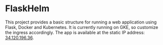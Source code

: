 # FlaskHelm

This project provides a basic structure for running a web application using Flask, Docker and Kubernetes. It is currently running on GKE, so customize the ingress accordingly. The app is available at the static IP address: [34.120.196.36](http://34.120.196.36).
